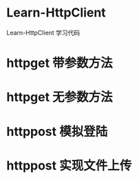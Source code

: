 # Learn-HttpClient
Learn-HttpClient 学习代码 

# httpget 带参数方法

# httpget 无参数方法

# httppost 模拟登陆

# httppost 实现文件上传
